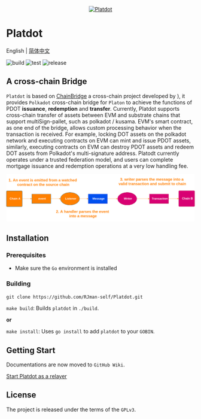 <p align="center"><a href=""><img width="400" title="Platdot" src='https://cdn.jsdelivr.net/gh/rjman-self/resources/assets/platdot-logo.png' /></a></p>

# Platdot

English | [简体中文](./docs/README_CN.md)

​![build](https://img.shields.io/badge/build-passing-{})    ![test](https://img.shields.io/badge/test-passing-{})   ![release](https://img.shields.io/badge/release-v1.0.0-E6007A)

## A cross-chain Bridge

`Platdot` is based on [ChainBridge](https://github.com/ChainSafe/ChainBridge) a cross-chain project developed by ),
it provides `Polkadot` cross-chain bridge for `Platon` to achieve the functions of PDOT **issuance**, **redemption** and **transfer**. Currently, Platdot supports cross-chain transfer of assets between EVM and substrate chains that support multiSign-pallet, such as polkadot / kusama. EVM's smart contract, as one end of the bridge, allows custom processing behavior when the transaction is received. For example, locking DOT assets on the polkadot network and executing contracts on EVM can mint and issue PDOT assets, similarly, executing contracts on EVM can destroy PDOT assets and redeem DOT assets from Polkadot's multi-signature address. Platodt currently operates under a trusted federation model, and users can complete mortgage issuance and redemption operations at a very low handling fee.

![Platdot-overview](./docs/Platdot-overview.png)

## Installation

### Prerequisites

+ Make sure the `Go` environment is installed

### Building

`git clone https://github.com/RJman-self/Platdot.git`

`make build`: Builds `platdot` in `./build`.

**or**

`make install`: Uses `go install` to add `platdot` to your `GOBIN`.

## Getting Start

Documentations are now moved to `GitHub Wiki`.

[Start Platdot as a relayer](https://github.com/RJman-self/Platdot/wiki/Start-A-Relayer)

## License

The project is released under the terms of the `GPLv3`.

